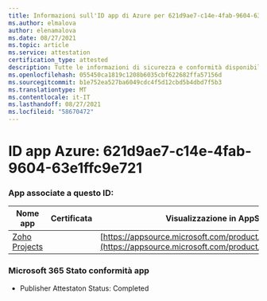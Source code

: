 ```yaml
---
title: Informazioni sull'ID app di Azure per 621d9ae7-c14e-4fab-9604-63e1ffc9e721
ms.author: elmalova
author: elenamalova
ms.date: 08/27/2021
ms.topic: article
ms.service: attestation
certification_type: attested
description: Tutte le informazioni di sicurezza e conformità disponibili per 621d9ae7-c14e-4fab-9604-63e1ffc9e721.
ms.openlocfilehash: 055450ca1819c1208b6035cbf622682ffa57156d
ms.sourcegitcommit: b1e752ea527ba6049cdc4f5d12cbd5b4dbd7f5b3
ms.translationtype: MT
ms.contentlocale: it-IT
ms.lasthandoff: 08/27/2021
ms.locfileid: "58670472"
---
```

# <a name="azure-app-id-621d9ae7-c14e-4fab-9604-63e1ffc9e721"></a>ID app Azure: 621d9ae7-c14e-4fab-9604-63e1ffc9e721


### <a name="apps-associated-with-this-id"></a>App associate a questo ID:
| **Nome app** | **Certificata** | **Visualizzazione in AppSource** |
|--------------|---------------|-----------------------|
| [Zoho Projects](https://docs.microsoft.com/microsoft-365-app-certification/forward/WA104381668) |  | [https://appsource.microsoft.com/product/office/WA104381668](https://appsource.microsoft.com/product/office/WA104381668) |

### <a name="microsoft-365-app-compliance-status"></a>Microsoft 365 Stato conformità app
- Publisher Attestaton Status: Completed
